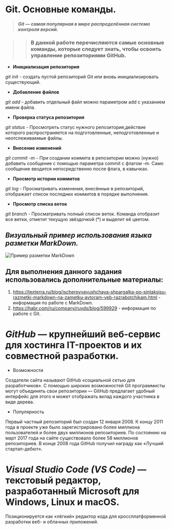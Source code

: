 # **Git.** Основные команды. 

>##### Git — самая популярная в мире распределённая система контроля версий.

>> ### В данной работе перечисляются самые основные команды, которые следует знать, чтобы освоить управление репозиториями GitHub.

* **Инициализация репозитория**

*git init* - cоздать пустой репозиторий Git или вновь инициализировать существующий.

* **Добавление файлов**

*git add* - добавить отдельный файл можно параметром add с указанием имени файла. 

* **Проверка статуса репозитория**

*git status* - Просмотреть статус нужного репозитория,действие которого распространяется на подготовленные, неподготовленные и неотслеживаемые файлы.

* **Внесение изменений**

*git commit -m* - При создании коммита в репозитории можно (нужно) добавить сообщение с помощью параметра commit с флагом -m. Само сообщение вводится непосредственно после флага, в кавычках.

* **Просмотр истории коммитов**

*git log* - Просматривать изменения, внесённые в репозиторий, отображает список последних коммитов в порядке выполнения.

* **Просмотр списка веток**

*git branch* - Просматривать полный список веток. Команда отобразит все ветки, отметит текущую звёздочкой (*) и выделит её цветом.

## **_Визуальный пример использования языка разметки MarkDown._**

![Пример разметки MarkDown](MD_photo.png)

## Для выполнения данного задания использовались дополнительные материалы:

1. <https://texterra.ru/blog/ischerpyvayushchaya-shpargalka-po-sintaksisu-razmetki-markdown-na-zametku-avtoram-veb-razrabotchikam.html> - информация по работе с MarkDown.
2. <https://habr.com/ru/company/ruvds/blog/599929> - информация по работе с Git.

# **_GitHub_** — крупнейший веб-сервис для хостинга IT-проектов и их совместной разработки.

* Возможности

Создатели сайта называют GitHub «социальной сетью для разработчиков».
С помощью широких возможностей Git программисты могут объединять свои репозитории — GitHub предлагает удобный интерфейс для этого и может отображать вклад каждого участника в виде дерева.

* Популярность

Первый частный репозиторий был создан 12 января 2008. К концу 2011 года в проекте уже было зарегистрировано более миллиона пользователей и более двух миллионов репозиториев. По состоянию на март 2017 года на сайте существовало более 58 миллионов репозиториев.
В конце 2008 года GitHub получил награду как «Лучший стартап-дебют».

# **_Visual Studio Code (VS Code)_** — текстовый редактор, разработанный Microsoft для Windows, Linux и macOS.

Позиционируется как «лёгкий» редактор кода для кроссплатформенной разработки веб- и облачных приложений. 